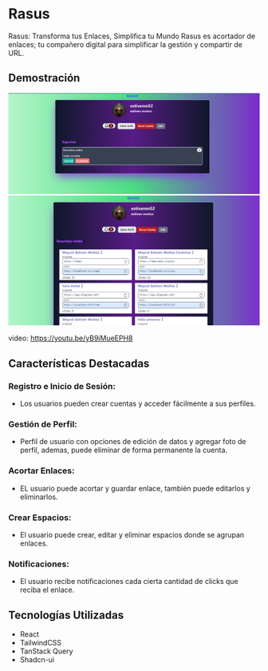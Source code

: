 # Rasus
Rasus: Transforma tus Enlaces, Simplifica tu Mundo
Rasus es acortador de enlaces; tu compañero digital para simplificar la gestión y compartir de URL.

## Demostración
![rasus](./d0cs/rasus.png)
![rasus](./d0cs/rasus2.png)

video: https://youtu.be/yB9iMueEPH8

## Características Destacadas

### Registro e Inicio de Sesión:
- Los usuarios pueden crear cuentas y acceder fácilmente a sus perfiles.

### Gestión de Perfil:
- Perfil de usuario con opciones de edición de datos y agregar foto de perfil, ademas, puede eliminar de forma permanente la cuenta.

### Acortar Enlaces:
- EL usuario puede acortar y guardar enlace, también puede editarlos y eliminarlos.

### Crear Espacios:
- El usuario puede crear, editar y eliminar espacios donde se agrupan enlaces.

### Notificaciones:
- El usuario recibe notificaciones cada cierta cantidad de clicks que reciba el enlace.

## Tecnologías Utilizadas
- React
- TailwindCSS
- TanStack Query
- Shadcn-ui


